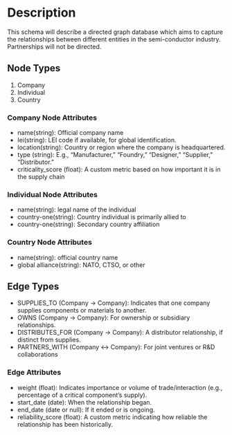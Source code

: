 # Description

This schema will describe a directed graph database which aims to capture the relationships between different entities in the semi-conductor industry. Partnerships will not be directed.

## Node Types

1. Company
2. Individual
3. Country

### Company Node Attributes

- name(string): Official company name
- lei(string): LEI code if available, for global identification.
- location(string): Country or region where the company is headquartered.
- type (string): E.g., “Manufacturer,” “Foundry,” “Designer,” “Supplier,” “Distributor.”
- criticality_score (float): A custom metric based on how important it is in the supply chain

### Individual Node Attributes

- name(string): legal name of the individual
- country-one(string): Country individual is primarily allied to
- country-one(string): Secondary country affiliation

### Country Node Attributes

- name(string): official country name
- global alliance(string): NATO, CTSO, or other

## Edge Types

- SUPPLIES_TO (Company → Company): Indicates that one company supplies components or materials to another.
- OWNS (Company → Company): For ownership or subsidiary relationships.
- DISTRIBUTES_FOR (Company → Company): A distributor relationship, if distinct from supplies.
- PARTNERS_WITH (Company ↔ Company): For joint ventures or R&D collaborations

### Edge Attributes

- weight (float): Indicates importance or volume of trade/interaction (e.g., percentage of a critical component’s supply).
- start_date (date): When the relationship began.
- end_date (date or null): If it ended or is ongoing.
- reliability_score (float): A custom metric indicating how reliable the relationship has been historically.
